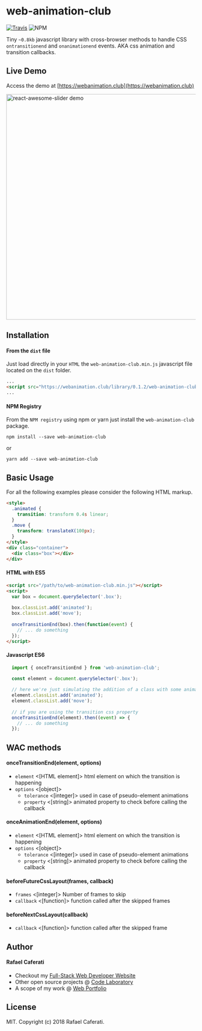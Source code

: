 # web-animation-club

[![Travis](https://img.shields.io/travis/rcaferati/web-animation-club/master.svg)](https://travis-ci.org/rcaferati/web-animation-club) ![NPM](https://img.shields.io/npm/v/web-animation-club.svg)

Tiny `~0.8kb` javascript library with cross-browser methods to handle CSS `ontransitionend` and `onanimationend` events. AKA css animation and transition callbacks.

## Live Demo
Access the demo at [https://webanimation.club](https://webanimation.club)

[<img width="600" alt="react-awesome-slider demo" src="https://github.com/rcaferati/web-animation-club/blob/master/demo/assets/wac-video.gif?raw=true">](https://webanimation.club)

## Installation

#### From the `dist` file
Just load directly in your `HTML` the `web-animation-club.min.js` javascript file located on the `dist` folder.
```html
... 
<script src="https://webanimation.club/library/0.1.2/web-animation-club.min.js"></script>
...
```

#### NPM Registry
From the `NPM registry` using npm or yarn just install the `web-animation-club` package.
```
npm install --save web-animation-club
```
or
```
yarn add --save web-animation-club
```

## Basic Usage
For all the following examples please consider the following HTML markup.
```html
<style>
  .animated {
    transition: transform 0.4s linear;
  }
  .move {
    transform: translateX(100px);
  }
</style>
<div class="container">
  <div class="box"></div>
</div>
```

#### HTML with ES5
```html
<script src="/path/to/web-animation-club.min.js"></script>
<script>
  var box = document.querySelector('.box');
  
  box.classList.add('animated');
  box.classList.add('move');
  
  onceTransitionEnd(box).then(function(event) {
    // ... do something
  });
</script>
```
#### Javascript ES6
```jsx
  import { onceTransitionEnd } from 'web-animation-club';

  const element = document.querySelector('.box');
  
  // here we're just simulating the addition of a class with some animation/transition
  element.classList.add('animated');
  element.classList.add('move');
  
  // if you are using the transition css property
  onceTransitionEnd(element).then((event) => {
    // ... do something
  });
```

## WAC methods

#### onceTransitionEnd(element, options)
- `element` <[HTML element]> html element on which the transition is happening
- `options` <[object]>
  - `tolerance` <[integer]> used in case of pseudo-element animations
  - `property` <[string]> animated property to check before calling the callback

#### onceAnimationEnd(element, options)
- `element` <[HTML element]> html element on which the transition is happening
- `options` <[object]>
  - `tolerance` <[integer]> used in case of pseudo-element animations
  - `property` <[string]> animated property to check before calling the callback
  
#### beforeFutureCssLayout(frames, callback)
- `frames` <[integer]> Number of frames to skip
- `callback` <[function]> function called after the skipped frames

#### beforeNextCssLayout(callback)
- `callback` <[function]> function called after the skipped frame

## Author
#### Rafael Caferati
+ Checkout my <a href="https://caferati.me" title="Full-Stack Web Developer, UI/UX Javascript Specialist" target="_blank">Full-Stack Web Developer Website</a>
+ Other open source projects @ <a title="Web Software Developer Code Laboratory" target="_blank" href="https://caferati.me/labs">Code Laboratory</a>
+ A scope of my work @ <a title="Web Software Developer Portfolio" target="_blank" href="https://caferati.me/portfolio">Web Portfolio</a>

## License

MIT. Copyright (c) 2018 Rafael Caferati.
